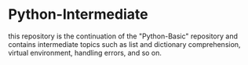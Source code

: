 # Python-Intermediate

this repository is the continuation of the "Python-Basic" repository and contains intermediate topics such as list and dictionary comprehension, virtual environment, handling errors, and so on.
